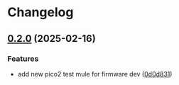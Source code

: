 # Changelog

## [0.2.0](https://github.com/mikesmitty/rp24-dcc-decoder/compare/pico2-test-mule-v0.1.0...pico2-test-mule-v0.2.0) (2025-02-16)


### Features

* add new pico2 test mule for firmware dev ([0d0d831](https://github.com/mikesmitty/rp24-dcc-decoder/commit/0d0d831cf1059fa60065890cc0ef8ffa47a683c0))
